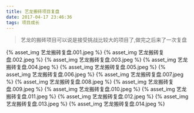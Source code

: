 ```yaml
---
title: 艺龙搬砖项目复盘
date: 2017-04-17 23:46:36
tags: 项目成长
---
```

> 艺龙的搬砖项目可以说是接受挑战比较大的项目了,做完之后来了一次复盘

{% asset_img 艺龙搬砖复盘.001.jpeg %}
{% asset_img 艺龙搬砖复盘.002.jpeg %}
{% asset_img 艺龙搬砖复盘.003.jpeg %}
{% asset_img 艺龙搬砖复盘.004.jpeg %}
{% asset_img 艺龙搬砖复盘.005.jpeg %}
{% asset_img 艺龙搬砖复盘.006.jpeg %}
{% asset_img 艺龙搬砖复盘.007.jpeg %}
{% asset_img 艺龙搬砖复盘.008.jpeg %}
{% asset_img 艺龙搬砖复盘.009.jpeg %}
{% asset_img 艺龙搬砖复盘.010.jpeg %}
{% asset_img 艺龙搬砖复盘.011.jpeg %}
{% asset_img 艺龙搬砖复盘.012.jpeg %}
{% asset_img 艺龙搬砖复盘.013.jpeg %}
{% asset_img 艺龙搬砖复盘.014.jpeg %}